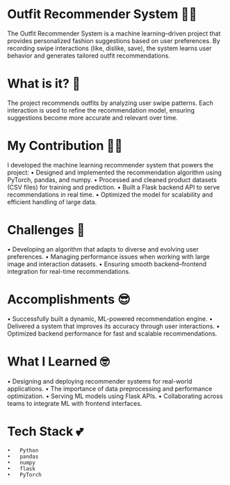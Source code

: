 
# Outfit Recommender System 👕👗

The Outfit Recommender System is a machine learning–driven project that provides personalized fashion suggestions based on user preferences. By recording swipe interactions (like, dislike, save), the system learns user behavior and generates tailored outfit recommendations.

# What is it? 🎯
The project recommends outfits by analyzing user swipe patterns. Each interaction is used to refine the recommendation model, ensuring suggestions become more accurate and relevant over time.


# My Contribution 👩‍💻

I developed the machine learning recommender system that powers the project:
	•	Designed and implemented the recommendation algorithm using PyTorch, pandas, and numpy.
	•	Processed and cleaned product datasets (CSV files) for training and prediction.
	•	Built a Flask backend API to serve recommendations in real time.
	•	Optimized the model for scalability and efficient handling of large data.


# Challenges 🥺
•	Developing an algorithm that adapts to diverse and evolving user preferences.
	•	Managing performance issues when working with large image and interaction datasets.
	•	Ensuring smooth backend–frontend integration for real-time recommendations.



# Accomplishments 😎
•	Successfully built a dynamic, ML-powered recommendation engine.
	•	Delivered a system that improves its accuracy through user interactions.
	•	Optimized backend performance for fast and scalable recommendations.


# What I Learned 🤓
•	Designing and deploying recommender systems for real-world applications.
	•	The importance of data preprocessing and performance optimization.
	•	Serving ML models using Flask APIs.
	•	Collaborating across teams to integrate ML with frontend interfaces.

# Tech Stack 💕
	•	Python
	•	pandas
	•	numpy
	•	flask
	•	PyTorch
